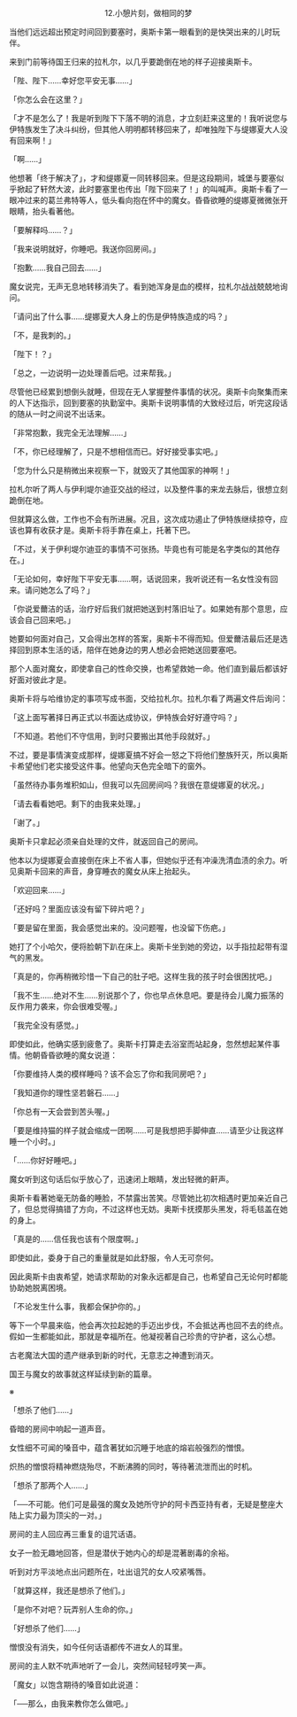 <p align="center">12.小憩片刻，做相同的梦</p>

当他们远远超出预定时间回到要塞时，奥斯卡第一眼看到的是快哭出来的儿时玩伴。

来到门前等待国王归来的拉札尔，以几乎要跪倒在地的样子迎接奥斯卡。

「陛、陛下……幸好您平安无事……」

「你怎么会在这里？」

「才不是怎么了！我是听到陛下下落不明的消息，才立刻赶来这里的！我听说您与伊特族发生了决斗纠纷，但其他人明明都转移回来了，却唯独陛下与缇娜夏大人没有回来啊！」

「啊……」

他想著「终于解决了」，才和缇娜夏一同转移回来。但是这段期间，城堡与要塞似乎掀起了轩然大波，此时要塞里也传出「陛下回来了！」的叫喊声。奥斯卡看了一眼冲过来的葛兰弗特等人，低头看向抱在怀中的魔女。昏昏欲睡的缇娜夏微微张开眼睛，抬头看著他。

「要解释吗……？」

「我来说明就好，你睡吧。我送你回房间。」

「抱歉……我自己回去……」

魔女说完，无声无息地转移消失了。看到她浑身是血的模样，拉札尔战战兢兢地询问。

「请问出了什么事……缇娜夏大人身上的伤是伊特族造成的吗？」

「不，是我刺的。」

「陛下！？」

「总之，一边说明一边处理善后吧。过来帮我。」

尽管他已经累到想倒头就睡，但现在无人掌握整件事情的状况。奥斯卡向聚集而来的人下达指示，回到要塞的执勤室中。奥斯卡说明事情的大致经过后，听完这段话的随从一时之间说不出话来。

「非常抱歉，我完全无法理解……」

「不，你已经理解了，只是不想相信而已。好好接受事实吧。」

「您为什么只是稍微出来视察一下，就毁灭了其他国家的神啊！」

拉札尔听了两人与伊利堤尔迪亚交战的经过，以及整件事的来龙去脉后，很想立刻跪倒在地。

但就算这么做，工作也不会有所进展。况且，这次成功遏止了伊特族继续掠夺，应该也算有收获才是。奥斯卡将手靠在桌上，托著下巴。

「不过，关于伊利堤尔迪亚的事情不可张扬。毕竟也有可能是名字类似的其他存在。」

「无论如何，幸好陛下平安无事……啊，话说回来，我听说还有一名女性没有回来。请问她怎么了吗？」

「你说爱薾洁的话，治疗好后我们就把她送到村落旧址了。如果她有那个意思，应该会自己回来吧。」

她要如何面对自己，又会得出怎样的答案，奥斯卡不得而知。但爱薾洁最后还是选择回到原本生活的话，陪伴在她身边的男人想必会把她送回要塞吧。

那个人面对魔女，即使拿自己的性命交换，也希望救她一命。他们直到最后都该好好面对彼此才是。

奥斯卡将与哈维协定的事项写成书面，交给拉札尔。拉札尔看了两遍文件后询问：

「这上面写著择日再正式以书面达成协议，伊特族会好好遵守吗？」

「不知道。若他们不守信用，到时只要搬出其他手段就好。」

不过，要是事情演变成那样，缇娜夏搞不好会一怒之下将他们整族歼灭，所以奥斯卡希望他们老实接受这件事。他望向天色完全暗下的窗外。

「虽然待办事务堆积如山，但我可以先回房间吗？我很在意缇娜夏的状况。」

「请去看看她吧。剩下的由我来处理。」

「谢了。」

奥斯卡只拿起必须亲自处理的文件，就返回自己的房间。

他本以为缇娜夏会直接倒在床上不省人事，但她似乎还有冲澡洗清血渍的余力。听见奥斯卡回来的声音，身穿睡衣的魔女从床上抬起头。

「欢迎回来……」

「还好吗？里面应该没有留下碎片吧？」

「要是留在里面，我会感觉出来的。没问题喔，也没留下伤疤。」

她打了个小哈欠，便将脸朝下趴在床上。奥斯卡坐到她的旁边，以手指拉起带有湿气的黑发。

「真是的，你再稍微珍惜一下自己的肚子吧。这样生我的孩子时会很困扰吧。」

「我不生……绝对不生……别说那个了，你也早点休息吧。要是待会儿魔力振荡的反作用力袭来，你会很难受喔。」

「我完全没有感觉。」

即使如此，他确实感到疲惫了。奥斯卡打算走去浴室而站起身，忽然想起某件事情。他朝昏昏欲睡的魔女说道：

「你要维持人类的模样睡吗？该不会忘了你和我同房吧？」

「我知道你的理性坚若磐石……」

「你总有一天会尝到苦头喔。」

「要是维持猫的样子就会缩成一团啊……可是我想把手脚伸直……请至少让我这样睡一个小时。」

「……你好好睡吧。」

魔女听到这句话后似乎放心了，迅速闭上眼睛，发出轻微的鼾声。

奥斯卡看著她毫无防备的睡脸，不禁露出苦笑。尽管她比初次相遇时更加亲近自己了，但总觉得搞错了方向，不过这样也无妨。奥斯卡抚摸那头黑发，将毛毯盖在她的身上。

「真是的……信任我也该有个限度啊。」

即使如此，委身于自己的重量就是如此舒服，令人无可奈何。

因此奥斯卡由衷希望，她请求帮助的对象永远都是自己，也希望自己无论何时都能协助她脱离困境。

「不论发生什么事，我都会保护你的。」

等下一个早晨来临，他会再次拉起她的手迈出步伐，不会抵达再也回不去的终点。假如一生都能如此，那就是幸福所在。他凝视著自己珍贵的守护者，这么心想。

古老魔法大国的遗产继承到新的时代，无意志之神遭到消灭。

国王与魔女的故事就这样延续到新的篇章。

※

「想杀了他们……」

昏暗的房间中响起一道声音。

女性细不可闻的嗓音中，蕴含著犹如沉睡于地底的熔岩般强烈的憎恨。

炽热的憎恨将精神燃烧殆尽，不断沸腾的同时，等待著流泄而出的时机。

「想杀了那两个人……」

「──不可能。他们可是最强的魔女及她所守护的阿卡西亚持有者，无疑是整座大陆上实力最为顶尖的一对。」

房间的主人回应再三重复的诅咒话语。

女子一脸无趣地回答，但是潜伏于她内心的却是混著剧毒的余裕。

听到对方平淡地点出问题所在，吐出诅咒的女人咬紧嘴唇。

「就算这样，我还是想杀了他们。」

「是你不对吧？玩弄别人生命的你。」

「好想杀了他们……」

憎恨没有消失，如今任何话语都传不进女人的耳里。

房间的主人默不吭声地听了一会儿，突然间轻轻哼笑一声。

「魔女」以饱含期待的嗓音如此说道：

「──那么，由我来教你怎么做吧。」

